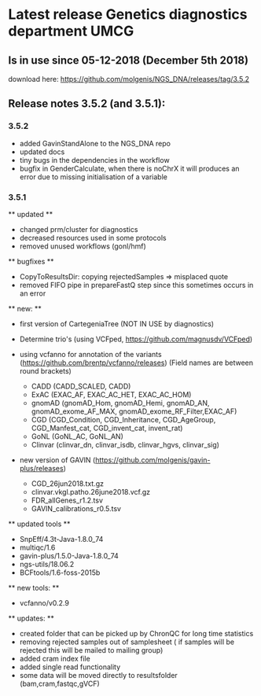 # Latest release Genetics diagnostics department UMCG 

## Is in use since 05-12-2018 (December 5th 2018)

download here: https://github.com/molgenis/NGS_DNA/releases/tag/3.5.2

## Release notes 3.5.2 (and 3.5.1):
### 3.5.2
- added GavinStandAlone to the NGS_DNA repo
- updated docs
- tiny bugs in the dependencies in the workflow
- bugfix in GenderCalculate, when there is noChrX it will produces an error due to missing initialisation of a variable

### 3.5.1
** updated **
- changed prm/cluster for diagnostics 
- decreased resources used in some protocols
- removed unused workflows (gonl/hmf)

** bugfixes **
- CopyToResultsDir: copying rejectedSamples => misplaced quote
- removed FIFO pipe in prepareFastQ step since this sometimes occurs in an error

** new: **
- first version of CartegeniaTree (NOT IN USE by diagnostics)

- Determine trio's (using VCFped, https://github.com/magnusdv/VCFped)

- using vcfanno for annotation of the variants (https://github.com/brentp/vcfanno/releases) (Field names are between round brackets)

	- CADD (CADD_SCALED, CADD)
	- ExAC (EXAC_AF, EXAC_AC_HET, EXAC_AC_HOM)
	- gnomAD (gnomAD_Hom, gnomAD_Hemi, gnomAD_AN, gnomAD_exome_AF_MAX, gnomAD_exome_RF_Filter,EXAC_AF)
	- CGD (CGD_Condition, CGD_Inheritance, CGD_AgeGroup, CGD_Manfest_cat, CGD_invent_cat, invent_rat)
	- GoNL (GoNL_AC, GoNL_AN)
	- Clinvar (clinvar_dn, clinvar_isdb, clinvar_hgvs, clinvar_sig)

- new version of GAVIN (https://github.com/molgenis/gavin-plus/releases)

	- CGD_26jun2018.txt.gz
	- clinvar.vkgl.patho.26june2018.vcf.gz
	- FDR_allGenes_r1.2.tsv
	- GAVIN_calibrations_r0.5.tsv

** updated tools **
- SnpEff/4.3t-Java-1.8.0_74
- multiqc/1.6
- gavin-plus/1.5.0-Java-1.8.0_74
- ngs-utils/18.06.2
- BCFtools/1.6-foss-2015b

** new tools: **
- vcfanno/v0.2.9

** updates: **
- created folder that can be picked up by ChronQC for long time statistics
- removing rejected samples out of samplesheet ( if samples will be rejected this will be mailed to mailing group)
- added cram index file
- added single read functionality
- some data will be moved directly to resultsfolder (bam,cram,fastqc,gVCF)
